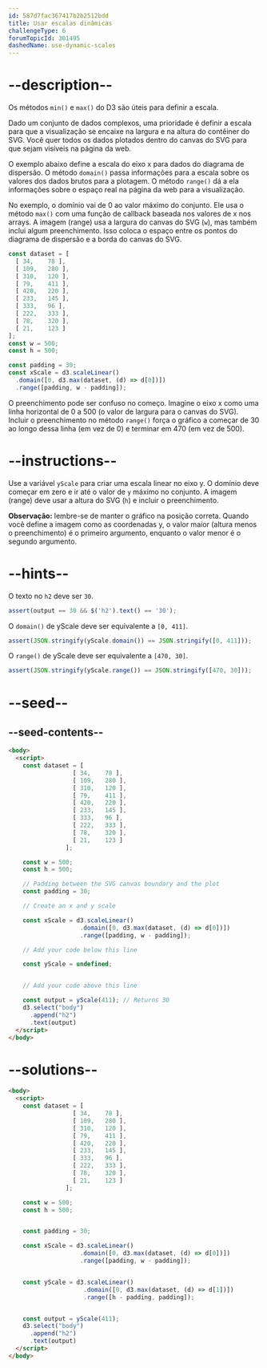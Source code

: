 ```yaml
---
id: 587d7fac367417b2b2512bdd
title: Usar escalas dinâmicas
challengeType: 6
forumTopicId: 301495
dashedName: use-dynamic-scales
---
```


# --description--

Os métodos `min()` e `max()` do D3 são úteis para definir a escala.

Dado um conjunto de dados complexos, uma prioridade é definir a escala para que a visualização se encaixe na largura e na altura do contêiner do SVG. Você quer todos os dados plotados dentro do canvas do SVG para que sejam visíveis na página da web.

O exemplo abaixo define a escala do eixo x para dados do diagrama de dispersão. O método `domain()` passa informações para a escala sobre os valores dos dados brutos para a plotagem. O método `range()` dá a ela informações sobre o espaço real na página da web para a visualização.

No exemplo, o domínio vai de 0 ao valor máximo do conjunto. Ele usa o método `max()` com uma função de callback baseada nos valores de x nos arrays. A imagem (range) usa a largura do canvas do SVG (`w`), mas também inclui algum preenchimento. Isso coloca o espaço entre os pontos do diagrama de dispersão e a borda do canvas do SVG.

```js
const dataset = [
  [ 34,    78 ],
  [ 109,   280 ],
  [ 310,   120 ],
  [ 79,    411 ],
  [ 420,   220 ],
  [ 233,   145 ],
  [ 333,   96 ],
  [ 222,   333 ],
  [ 78,    320 ],
  [ 21,    123 ]
];
const w = 500;
const h = 500;

const padding = 30;
const xScale = d3.scaleLinear()
  .domain([0, d3.max(dataset, (d) => d[0])])
  .range([padding, w - padding]);
```

O preenchimento pode ser confuso no começo. Imagine o eixo x como uma linha horizontal de 0 a 500 (o valor de largura para o canvas do SVG). Incluir o preenchimento no método `range()` força o gráfico a começar de 30 ao longo dessa linha (em vez de 0) e terminar em 470 (em vez de 500).

# --instructions--

Use a variável `yScale` para criar uma escala linear no eixo y. O domínio deve começar em zero e ir até o valor de `y` máximo no conjunto. A imagem (range) deve usar a altura do SVG (`h`) e incluir o preenchimento.

**Observação:** lembre-se de manter o gráfico na posição correta. Quando você define a imagem como as coordenadas y, o valor maior (altura menos o preenchimento) é o primeiro argumento, enquanto o valor menor é o segundo argumento.

# --hints--

O texto no `h2` deve ser `30`.

```js
assert(output == 30 && $('h2').text() == '30');
```

O `domain()` de yScale deve ser equivalente a `[0, 411]`.

```js
assert(JSON.stringify(yScale.domain()) == JSON.stringify([0, 411]));
```

O `range()` de yScale deve ser equivalente a `[470, 30]`.

```js
assert(JSON.stringify(yScale.range()) == JSON.stringify([470, 30]));
```

# --seed--

## --seed-contents--

```html
<body>
  <script>
    const dataset = [
                  [ 34,    78 ],
                  [ 109,   280 ],
                  [ 310,   120 ],
                  [ 79,    411 ],
                  [ 420,   220 ],
                  [ 233,   145 ],
                  [ 333,   96 ],
                  [ 222,   333 ],
                  [ 78,    320 ],
                  [ 21,    123 ]
                ];

    const w = 500;
    const h = 500;

    // Padding between the SVG canvas boundary and the plot
    const padding = 30;

    // Create an x and y scale

    const xScale = d3.scaleLinear()
                    .domain([0, d3.max(dataset, (d) => d[0])])
                    .range([padding, w - padding]);

    // Add your code below this line

    const yScale = undefined;


    // Add your code above this line

    const output = yScale(411); // Returns 30
    d3.select("body")
      .append("h2")
      .text(output)
  </script>
</body>
```

# --solutions--

```html
<body>
  <script>
    const dataset = [
                  [ 34,    78 ],
                  [ 109,   280 ],
                  [ 310,   120 ],
                  [ 79,    411 ],
                  [ 420,   220 ],
                  [ 233,   145 ],
                  [ 333,   96 ],
                  [ 222,   333 ],
                  [ 78,    320 ],
                  [ 21,    123 ]
                ];

    const w = 500;
    const h = 500;


    const padding = 30;

    const xScale = d3.scaleLinear()
                    .domain([0, d3.max(dataset, (d) => d[0])])
                    .range([padding, w - padding]);


    const yScale = d3.scaleLinear()
                     .domain([0, d3.max(dataset, (d) => d[1])])
                     .range([h - padding, padding]);


    const output = yScale(411);
    d3.select("body")
      .append("h2")
      .text(output)
  </script>
</body>
```
